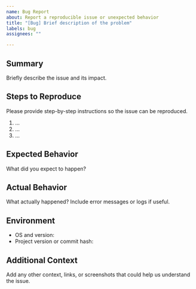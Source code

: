 ```yaml
---
name: Bug Report
about: Report a reproducible issue or unexpected behavior
title: "[Bug] Brief description of the problem"
labels: bug
assignees: ""

---
```


## Summary

Briefly describe the issue and its impact.

## Steps to Reproduce

Please provide step-by-step instructions so the issue can be reproduced.

1. ...
2. ...
3. ...

## Expected Behavior

What did you expect to happen?

## Actual Behavior

What actually happened? Include error messages or logs if useful.

## Environment

- OS and version:
- Project version or commit hash:

## Additional Context

Add any other context, links, or screenshots that could help us understand the issue.


